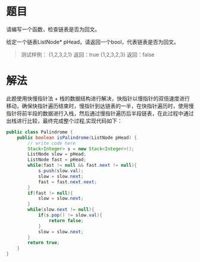 # 题目
请编写一个函数，检查链表是否为回文。

给定一个链表ListNode* pHead，请返回一个bool，代表链表是否为回文。

> 测试样例：
> {1,2,3,2,1}
返回：true
{1,2,3,2,3}
返回：false

# 解法
此题使用快慢指针法 + 栈的数据结构进行解决，快指针以慢指针的双倍速度进行移动，确保快指针遍历结束时，慢指针到达链表的一半，在快指针遍历时，使用慢指针将前半段的数据进行入栈，然后通过慢指针遍历后半段链表，在此过程中通过出栈进行比较，最终完成整个过程,实现代码如下：

```java
public class Palindrome {
    public boolean isPalindrome(ListNode pHead) {
        // write code here
        Stack<Integer> s = new Stack<Integer>();
        ListNode slow = pHead;
        ListNode fast = pHead;
        while(fast != null && fast.next != null){
            s.push(slow.val);
            slow = slow.next;
            fast = fast.next.next;
        }
        if(fast != null){
            slow = slow.next;
        }
        while(slow.next != null){
            if(s.pop() != slow.val){
                return false;
            }
            slow = slow.next;
        }
        return true;
    }
}
```
